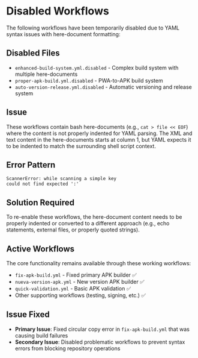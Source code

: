 # Disabled Workflows

The following workflows have been temporarily disabled due to YAML syntax issues with here-document formatting:

## Disabled Files
- `enhanced-build-system.yml.disabled` - Complex build system with multiple here-documents
- `proper-apk-build.yml.disabled` - PWA-to-APK build system  
- `auto-version-release.yml.disabled` - Automatic versioning and release system

## Issue
These workflows contain bash here-documents (e.g., `cat > file << EOF`) where the content is not properly indented for YAML parsing. The XML and text content in the here-documents starts at column 1, but YAML expects it to be indented to match the surrounding shell script context.

## Error Pattern
```
ScannerError: while scanning a simple key
could not find expected ':'
```

## Solution Required
To re-enable these workflows, the here-document content needs to be properly indented or converted to a different approach (e.g., echo statements, external files, or properly quoted strings).

## Active Workflows
The core functionality remains available through these working workflows:
- `fix-apk-build.yml` - Fixed primary APK builder ✅
- `nueva-version-apk.yml` - New version APK builder ✅  
- `quick-validation.yml` - Basic APK validation ✅
- Other supporting workflows (testing, signing, etc.) ✅

## Issue Fixed
- **Primary Issue**: Fixed circular copy error in `fix-apk-build.yml` that was causing build failures
- **Secondary Issue**: Disabled problematic workflows to prevent syntax errors from blocking repository operations